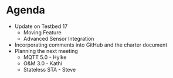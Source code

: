 # Agenda
* Update on Testbed 17
  * Moving Feature
  * Advanced Sensor Integration
* Incorporating comments into GitHub and the charter document
* Planning the next meeting
  * MQTT 5.0 - Hylke
  * O&M 3.0 - Kathi
  * Stateless STA - Steve
